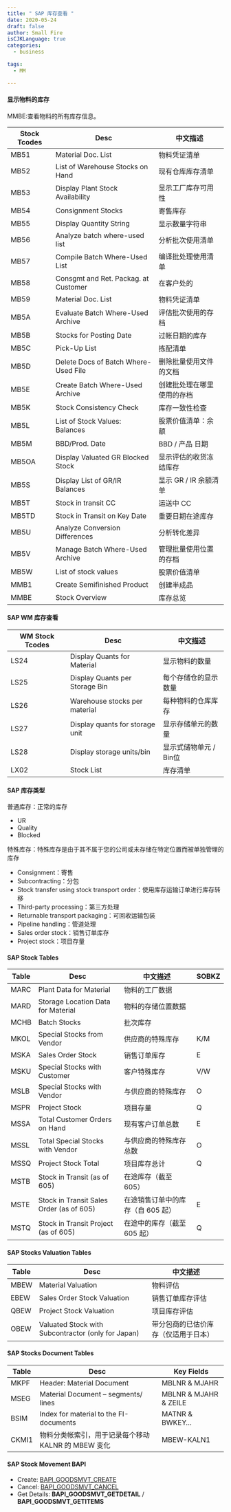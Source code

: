 ```yaml
---
title: " SAP 库存查看 "
date: 2020-05-24
draft: false
author: Small Fire
isCJKLanguage: true
categories: 
  - business

tags: 
  - MM

---
```


#### 显示物料的库存

MMBE:查看物料的所有库存信息。

| Stock Tcodes | Desc                                 | 中文描述                   |
| ------------ | ------------------------------------ | -------------------------- |
| MB51         | Material Doc. List                   | 物料凭证清单               |
| MB52         | List of Warehouse Stocks on Hand     | 现有仓库库存清单           |
| MB53         | Display Plant Stock Availability     | 显示工厂库存可用性         |
| MB54         | Consignment Stocks                   | 寄售库存                   |
| MB55         | Display Quantity String              | 显示数量字符串             |
| MB56         | Analyze batch where-used list        | 分析批次使用清单           |
| MB57         | Compile Batch Where-Used List        | 编译批处理使用清单         |
| MB58         | Consgmt and Ret. Packag. at Customer | 在客户处的                 |
| MB59         | Material Doc. List                   | 物料凭证清单               |
| MB5A         | Evaluate Batch Where-Used Archive    | 评估批次使用的存档         |
| MB5B         | Stocks for Posting Date              | 过帐日期的库存             |
| MB5C         | Pick-Up List                         | 拣配清单                   |
| MB5D         | Delete Docs of Batch Where-Used File | 删除批量使用文件的文档     |
| MB5E         | Create Batch Where-Used Archive      | 创建批处理在哪里使用的存档 |
| MB5K         | Stock Consistency Check              | 库存一致性检查             |
| MB5L         | List of Stock Values: Balances       | 股票价值清单：余额         |
| MB5M         | BBD/Prod. Date                       | BBD / 产品 日期            |
| MB5OA        | Display Valuated GR Blocked Stock    | 显示评估的收货冻结库存     |
| MB5S         | Display List of GR/IR Balances       | 显示 GR / IR 余额清单      |
| MB5T         | Stock in transit CC                  | 运送中 CC                  |
| MB5TD        | Stock in Transit on Key Date         | 重要日期在途库存           |
| MB5U         | Analyze Conversion Differences       | 分析转化差异               |
| MB5V         | Manage Batch Where-Used Archive      | 管理批量使用位置的存档     |
| MB5W         | List of stock values                 | 股票价值清单               |
| MMB1         | Create Semifinished Product          | 创建半成品                 |
| MMBE         | Stock Overview                       | 库存总览                   |

#### SAP WM 库存查看

| WM Stock Tcodes | Desc                            | 中文描述               |
| --------------- | ------------------------------- | ---------------------- |
| LS24            | Display Quants for Material     | 显示物料的数量         |
| LS25            | Display Quants per Storage Bin  | 每个存储仓的显示数量   |
| LS26            | Warehouse stocks per material   | 每种物料的仓库库存     |
| LS27            | Display quants for storage unit | 显示存储单元的数量     |
| LS28            | Display storage units/bin       | 显示式储物单元 / Bin位 |
| LX02            | Stock List                      | 库存清单               |

#### SAP 库存类型

普通库存：正常的库存

- UR
- Quality
- Blocked 

特殊库存：特殊库存是由于其不属于您的公司或未存储在特定位置而被单独管理的库存

- Consignment：寄售
- Subcontracting：分包
- Stock transfer using stock transport order：使用库存运输订单进行库存转移
- Third-party processing：第三方处理
- Returnable transport packaging：可回收运输包装
- Pipeline handling：管道处理
- Sales order stock：销售订单库存
- Project stock：项目存量

#### SAP Stock Tables

| Table | Desc                                     | 中文描述                          | SOBKZ |
| ----- | ---------------------------------------- | --------------------------------- | ----- |
| MARC  | Plant Data for Material                  | 物料的工厂数据                    |       |
| MARD  | Storage Location Data for Material       | 物料的存储位置数据                |       |
| MCHB  | Batch Stocks                             | 批次库存                          |       |
| MKOL  | Special Stocks from Vendor               | 供应商的特殊库存                  | K/M   |
| MSKA  | Sales Order Stock                        | 销售订单库存                      | E     |
| MSKU  | Special Stocks with Customer             | 客户特殊库存                      | V/W   |
| MSLB  | Special Stocks with Vendor               | 与供应商的特殊库存                | O     |
| MSPR  | Project Stock                            | 项目存量                          | Q     |
| MSSA  | Total Customer Orders on Hand            | 现有客户订单总数                  | E     |
| MSSL  | Total Special Stocks with Vendor         | 与供应商的特殊库存总数            | O     |
| MSSQ  | Project Stock Total                      | 项目库存总计                      | Q     |
| MSTB  | Stock in Transit (as of 605)             | 在途库存（截至 605）              |       |
| MSTE  | Stock in Transit Sales Order (as of 605) | 在途销售订单中的库存（自 605 起） | E     |
| MSTQ  | Stock in Transit Project (as of 605)     | 在途中的库存（截至605 起）        | Q     |

#### SAP Stocks Valuation Tables

| Table | Desc                                               | 中文描述                             |
| ----- | -------------------------------------------------- | ------------------------------------ |
| MBEW  | Material Valuation                                 | 物料评估                             |
| EBEW  | Sales Order Stock Valuation                        | 销售订单库存评估                     |
| QBEW  | Project Stock Valuation                            | 项目库存评估                         |
| OBEW  | Valuated Stock with Subcontractor (only for Japan) | 带分包商的已估价库存（仅适用于日本） |

#### SAP Stocks Document Tables

| Table | Desc                                                | Key Fields            |
| ----- | --------------------------------------------------- | --------------------- |
| MKPF  | Header: Material Document                           | MBLNR & MJAHR         |
| MSEG  | Material Document – segments/ lines                 | MBLNR & MJAHR & ZEILE |
| BSIM  | Index for material to the FI-documents              | MATNR & BWKEY…        |
| CKMI1 | 物料分类帐索引，用于记录每个移动 KALNR 的 MBEW 变化 | MBEW-KALN1            |

#### SAP Stock Movement BAPI

- Create:  [BAPI_GOODSMVT_CREATE](https://sap4tech.net/sap-good-movement-bapi/)
- Cancel: [BAPI_GOODSMVT_CANCEL](https://sap4tech.net/sap-good-movement-bapi/)
- Get Details: **BAPI_GOODSMVT_GETDETAIL** / **BAPI_GOODSMVT_GETITEMS** 

